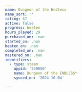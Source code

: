 ```yaml
---
name: Dungeon of the Endless
name_sort: ''
rating: 67
active: false
progress: beaten
hours_played: 29
purchased_on: .nan
started_on: .nan
beaten_on: .nan
completed_on: .nan
mastered_on: .nan
identifiers:
  - type: steam
    appid: '249050'
    name: Dungeon of the ENDLESS™
    synced_on: '2024-10-04'

---
```

